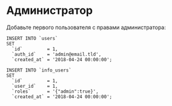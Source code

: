 # Администратор
Добавьте первого пользователя с правами администратора:
```mysql
INSERT INTO `users`
SET
  `id`         = 1,
  `auth_id`    = 'admin@email.tld',
  `created_at` = '2018-04-24 00:00:00';

INSERT INTO `info_users`
SET
  `id`         = 1,
  `user_id`    = 1,
  `roles`      = '{"admin":true}',
  `created_at` = '2018-04-24 00:00:00';
```